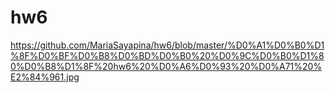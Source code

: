 # hw6
https://github.com/MariaSayapina/hw6/blob/master/%D0%A1%D0%B0%D1%8F%D0%BF%D0%B8%D0%BD%D0%B0%20%D0%9C%D0%B0%D1%80%D0%B8%D1%8F%20hw6%20%D0%A6%D0%93%20%D0%A71%20%E2%84%961.jpg
